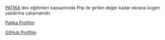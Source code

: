 [PATİKA](https://app.patika.dev/) dev eğitimleri kapsamında Php ile girilen değer kadar ekrana ücgen yazdırma çalışmamdır.

[Patika Profilim](https://app.patika.dev/sibgat)

[GitHub Profilim](https://github.com/Sibgatullahsanli)

